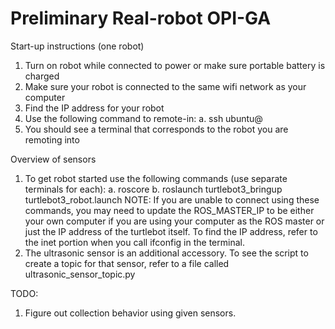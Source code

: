 # Preliminary Real-robot OPI-GA 

Start-up instructions (one robot)
1. Turn on robot while connected to power or make sure portable battery is charged 
2. Make sure your robot is connected to the same wifi network as your computer
3. Find the IP address for your robot
4. Use the following command to remote-in:
   a. ssh ubuntu@<ip-address>
5. You should see a terminal that corresponds to the robot you are remoting into


Overview of sensors
1. To get robot started use the following commands (use separate terminals for each):
   a. roscore
   b. roslaunch turtlebot3_bringup turtlebot3_robot.launch
 NOTE: If you are unable to connect using these commands, you may need to update the ROS_MASTER_IP to be either your own computer if    you are using your computer as the ROS master or just the IP address of the turtlebot itself. To find the IP address, refer to the     inet portion when you call ifconfig in the terminal.
2. The ultrasonic sensor is an additional accessory. To see the script to create a topic for that sensor, refer to a file called ultrasonic_sensor_topic.py

TODO:
1. Figure out collection behavior using given sensors. 
